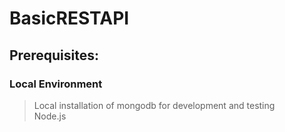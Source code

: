 # BasicRESTAPI

## Prerequisites:
### Local Environment
> Local installation of mongodb for development and testing  
> Node.js  